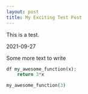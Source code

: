 ```yaml
---
layout: post
title: My Exciting Test Post
---
```


This is a test. 

2021-09-27


Some more text to write

```python 
df my_awesome_function(x):
	return 3*x

my_awesome_function(3)
```